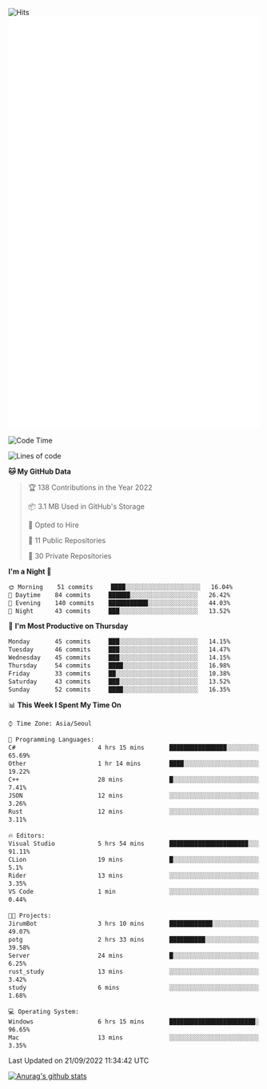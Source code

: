 ![Hits](https://hits.seeyoufarm.com/api/count/incr/badge.svg?url=https%3A%2F%2Fgithub.com%2Fkokose1234&count_bg=%2379C83D&title_bg=%23555555&icon=apple.svg&icon_color=%23E7E7E7&title=hits&edge_flat=false)
<br/>
![Metrics](https://github.com/kokose1234/kokose1234/blob/main/github-metrics.svg)

<!--START_SECTION:waka-->
![Code Time](http://img.shields.io/badge/Code%20Time-694%20hrs%2038%20mins-blue)

![Lines of code](https://img.shields.io/badge/From%20Hello%20World%20I%27ve%20Written-901%20Thousand%20lines%20of%20code-blue)

**🐱 My GitHub Data** 

> 🏆 138 Contributions in the Year 2022
 > 
> 📦 3.1 MB Used in GitHub's Storage 
 > 
> 💼 Opted to Hire
 > 
> 📜 11 Public Repositories 
 > 
> 🔑 30 Private Repositories  
 > 
**I'm a Night 🦉** 

```text
🌞 Morning    51 commits     ████░░░░░░░░░░░░░░░░░░░░░   16.04% 
🌆 Daytime    84 commits     ██████░░░░░░░░░░░░░░░░░░░   26.42% 
🌃 Evening    140 commits    ███████████░░░░░░░░░░░░░░   44.03% 
🌙 Night      43 commits     ███░░░░░░░░░░░░░░░░░░░░░░   13.52%

```
📅 **I'm Most Productive on Thursday** 

```text
Monday       45 commits     ███░░░░░░░░░░░░░░░░░░░░░░   14.15% 
Tuesday      46 commits     ███░░░░░░░░░░░░░░░░░░░░░░   14.47% 
Wednesday    45 commits     ███░░░░░░░░░░░░░░░░░░░░░░   14.15% 
Thursday     54 commits     ████░░░░░░░░░░░░░░░░░░░░░   16.98% 
Friday       33 commits     ██░░░░░░░░░░░░░░░░░░░░░░░   10.38% 
Saturday     43 commits     ███░░░░░░░░░░░░░░░░░░░░░░   13.52% 
Sunday       52 commits     ████░░░░░░░░░░░░░░░░░░░░░   16.35%

```


📊 **This Week I Spent My Time On** 

```text
⌚︎ Time Zone: Asia/Seoul

💬 Programming Languages: 
C#                       4 hrs 15 mins       ████████████████░░░░░░░░░   65.69% 
Other                    1 hr 14 mins        ████░░░░░░░░░░░░░░░░░░░░░   19.22% 
C++                      28 mins             █░░░░░░░░░░░░░░░░░░░░░░░░   7.41% 
JSON                     12 mins             ░░░░░░░░░░░░░░░░░░░░░░░░░   3.26% 
Rust                     12 mins             ░░░░░░░░░░░░░░░░░░░░░░░░░   3.11%

🔥 Editors: 
Visual Studio            5 hrs 54 mins       ██████████████████████░░░   91.11% 
CLion                    19 mins             █░░░░░░░░░░░░░░░░░░░░░░░░   5.1% 
Rider                    13 mins             ░░░░░░░░░░░░░░░░░░░░░░░░░   3.35% 
VS Code                  1 min               ░░░░░░░░░░░░░░░░░░░░░░░░░   0.44%

🐱‍💻 Projects: 
JirumBot                 3 hrs 10 mins       ████████████░░░░░░░░░░░░░   49.07% 
potg                     2 hrs 33 mins       ██████████░░░░░░░░░░░░░░░   39.58% 
Server                   24 mins             █░░░░░░░░░░░░░░░░░░░░░░░░   6.25% 
rust_study               13 mins             ░░░░░░░░░░░░░░░░░░░░░░░░░   3.42% 
study                    6 mins              ░░░░░░░░░░░░░░░░░░░░░░░░░   1.68%

💻 Operating System: 
Windows                  6 hrs 15 mins       ████████████████████████░   96.65% 
Mac                      13 mins             ░░░░░░░░░░░░░░░░░░░░░░░░░   3.35%

```


 Last Updated on 21/09/2022 11:34:42 UTC
<!--END_SECTION:waka-->

[![Anurag's github stats](https://github-readme-stats.vercel.app/api?username=kokose1234&theme=dracula)](https://github.com/anuraghazra/github-readme-stats)



	
